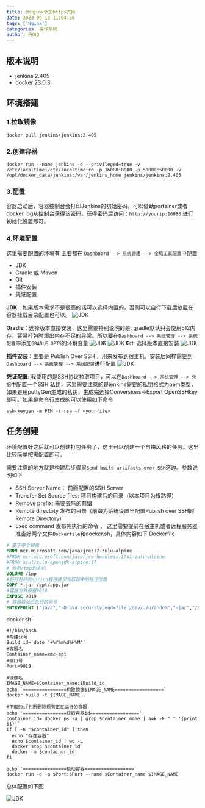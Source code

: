 ```yaml
---
title: 为Nginx添加https支持
date: 2023-06-18 11:04:56
tags: ['Nginx']
categories: 操作系统
author: PKAQ
---
```


## 版本说明
* jenkins 2.405
* docker 23.0.3

<!-- more -->

## 环境搭建

### 1.拉取镜像
```
docker pull jenkins\jenkins:2.405
```

### 2.创建容器
```
docker run --name jenkins -d --privileged=true -v /etc/localtime:/etc/localtime:ro -p 16080:8080 -p 50000:50000 -v /opt/docker_data/jenkins:/var/jenkins_home jenkins/jenkins:2.405
```

### 3.配置
  容器启动后，容器控制台会打印Jenkins的初始密码。可以借助portainer或者docker log从控制台获得该密码。获得密码后访问：`http://yourip:16080` 进行初始化设置即可。

### 4.环境配置
  这里需要配置的环境有 主要都在  `Dashboard --> 系统管理 --> 全局工具配置`中配置
  - JDK
  - Gradle 或 Maven
  - Git
  - 插件安装
  - 凭证配置

**JDK**：如果版本需求不是很高的话可以选择内置的。否则可以自行下载后放置在容器挂载目录配置也可以。
![JDK](JDK.png)

**Gradle**：选择版本直接安装，这里需要特别说明的是: gradle默认只会使用512内存，容易打包时爆出内存不足的异常。所以要在`Dashboard --> 系统管理 --> 系统配置`中添加`GRADLE_OPTS`的环境变量
![JDK](gradle.png)
![JDK](gradle2.png)
**Git**: 选择版本直接安装
![JDK](GIT.png)

**插件安装**：主要是 Publish Over SSH ，用来发布到宿主机。安装后同样需要到`Dashboard --> 系统管理 --> 系统配置`进行配置
![JDK](ssh.png)

**凭证配置**: 我使用的是SSH协议拉取项目，可以在`Dashboard --> 系统管理 --> 凭据`中配置一个SSH 私钥，这里需要注意的是jenkins需要的私钥格式为pem类型，如果是用puttyGen生成的私钥，生成完选择Conversions->Export OpenSSHkey即可。如果是命令行生成的可以使用如下命令
```shell
ssh-keygen -m PEM -t rsa -f <yourfile>
```

## 任务创建

环境配置好之后就可以创建打包任务了，这里可以创建一个自由风格的任务。这里比较简单按需配置即可。

需要注意的地方就是构建后步骤里`Send build artifacts over SSH`这边。参数说明如下
- SSH Server Name： 前面配置的SSH Server
- Transfer Set Source files: 项目构建后的目录（以本项目为根路径）
- Remove prefix: 需要去除的前缀
-  Remote directoty 发布的目录（前缀为系统设置里配置Publish over SSH的Remote Directory）
-  Exec command 发布完执行的命令 ， 这里需要提前在宿主机或者远程服务器准备好两个文件`Dockerfile`和docker.sh，具体内容如下
Dockerfile
```dockerfile
# 基于哪个镜像
FROM mcr.microsoft.com/java/jre:17-zulu-alpine
#FROM mcr.microsoft.com/java/jre-headless:17u1-zulu-alpine
#FROM azul/zulu-openjdk-alpine:17
# 映射/tmp到主机
VOLUME /tmp
#将打包好的spring程序拷贝到容器中的指定位置
COPY *.jar /opt/app.jar
#容器对外暴露9019
EXPOSE 9019
# 容器启动后执行的命令
ENTRYPOINT ["java","-Djava.security.egd=file:/dev/./urandom","-jar","/opt/app.jar"]

```

docker.sh
```shell
#!/bin/bash
#构建id号
Build_id=`date '+%Y%m%d%H%M'`
#容器名
Container_name=xmc-api
#端口号
Port=9019

#镜像名
IMAGE_NAME=$Container_name:$Build_id
echo `================构建镜像$IMAGE_NAME==================`
docker build -t $IMAGE_NAME .

#下面的if判断删除现有正在运行的容器
echo '================获取容器id=================='
container_id=`docker ps -a | grep $Container_name | awk -F " " '{print $1}'`
if [ -n "$container_id" ];then
  echo "存在容器"
  echo $container_id | wc -L
  docker stop $container_id
  docker rm $container_id
fi

echo '================启动容器=================='
docker run -d -p $Port:$Port --name $Container_name $IMAGE_NAME

```

总体配置如下图

![JDK](job.png)